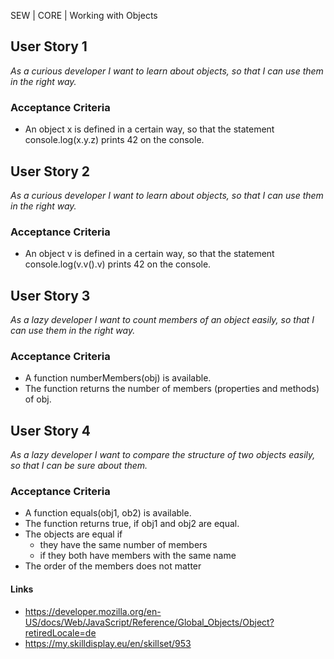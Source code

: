 SEW | CORE | Working with Objects

## User Story 1
*As a curious developer I want to learn about objects, so that I can use them in the right way.*

### Acceptance Criteria
- An object x is defined in a certain way, so that the statement console.log(x.y.z) prints 42 on the console.


## User Story 2
*As a curious developer I want to learn about objects, so that I can use them in the right way.*

### Acceptance Criteria
- An object v is defined in a certain way, so that the statement console.log(v.v().v) prints 42 on the console.


## User Story 3
*As a lazy developer I want to count members of an object easily, so that I can use them in the right way.*

### Acceptance Criteria
- A function numberMembers(obj) is available.
- The function returns the number of members (properties and methods) of obj.


## User Story 4
*As a lazy developer I want to compare the structure of two objects easily, so that I can be sure about them.*

### Acceptance Criteria
- A function equals(obj1, ob2) is available.
- The function returns true, if obj1 and obj2 are equal.
- The objects are equal if
  - they have the same number of members
  - if they both have members with the same name
- The order of the members does not matter


#### Links
- https://developer.mozilla.org/en-US/docs/Web/JavaScript/Reference/Global_Objects/Object?retiredLocale=de
- https://my.skilldisplay.eu/en/skillset/953
